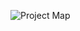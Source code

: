 ![Project Map](http://www.plantuml.com/plantuml/svg/XPJXZjCm3CU_zodo0BSz0AggGnn8Y85EwzZtaFbsXJIf4kS0mTxzMhUrkYRPvLFgtz-EQpkvzoWTXbONdLI_v1c4iWx4lw8G_MeCWdkI2iG1N3jRBslumHgFqc1MS9GkosfqGULTluKMNAEo_7E_Epkfiu8zt83lqRPPU701dxFqOzlXtzkq1hmjs3K-hyX3AddeD6JnUBAOLhPhFuDHs5Z3sbXFZI__RqxsjzbCpOe1Zq2CgFaKYqNCvkwcANM7F6ST8-fgal1058GfuNN81A1g9y6oJ4b13KXdKMmsZzEJi5FZ2mAq7KZe9Zjd4IC-Pj2imf5RpCOX8L03szVn-E9h6JnuKPPxK2ZDMKDLpHEs6XsIBjab9Ti7_RReeN6Wi7bvM_b9Aio8egPHWiodR-QKMHPoHknFUXPG8fcBzrLsvPSxSQp8hhJqNjJXXyS6mp12vL6wExeWfBXYObCD_aLnAVWr3gPvwb-PrIdVUsi3YpTruO7FO5tiSbYOQSMUtkeNY1phmUgcsxHx63_5C9VLp1OnEkby7EFHMMtFZmDpKGf9xGx-W4jdIoTiXqvig-bltuaJT61ENbXJZ2NRXgx7oZguWgIVAIcly5Y2BGVEGChXYjttcz3gLm00)